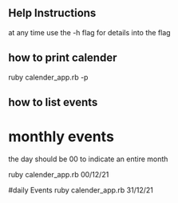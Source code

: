 ## Help Instructions

at any time use the -h flag for details into the flag

## how to print calender

ruby calender_app.rb -p

## how to list events

# monthly events
the day should be 00 to indicate an entire month

ruby calender_app.rb 00/12/21

#daily Events
ruby calender_app.rb 31/12/21
